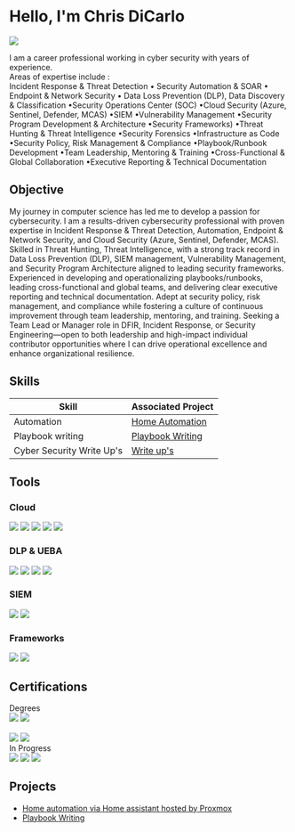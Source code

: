 # Hello, I'm Chris DiCarlo
<a href="https://www.linkedin.com/in/chris-dicarlo"><img src="https://img.shields.io/badge/-LinkedIn-0072b1?&style=for-the-badge&logo=linkedin&logoColor=white" /></a>

I am a career professional working in cyber security with years of experience. 
<BR>Areas of expertise include :<BR>
  Incident Response & Threat Detection • Security Automation & SOAR • Endpoint & Network Security • Data Loss Prevention (DLP), Data Discovery & Classification •Security Operations Center (SOC) •Cloud Security (Azure, Sentinel, Defender, MCAS) •SIEM •Vulnerability Management •Security Program Development & Architecture •Security Frameworks) •Threat Hunting & Threat Intelligence •Security Forensics •Infrastructure as Code •Security Policy, Risk Management & Compliance •Playbook/Runbook Development •Team Leadership, Mentoring & Training •Cross-Functional & Global Collaboration •Executive Reporting & Technical Documentation



## Objective

My journey in computer science has led me to develop a passion for cybersecurity. I am a results-driven cybersecurity professional with proven expertise in Incident Response & Threat Detection, Automation, Endpoint & Network Security, and Cloud Security (Azure, Sentinel, Defender, MCAS). Skilled in Threat Hunting, Threat Intelligence,  with a strong track record in Data Loss Prevention (DLP), SIEM management, Vulnerability Management, and Security Program Architecture aligned to leading security frameworks. Experienced in developing and operationalizing playbooks/runbooks, leading cross-functional and global teams, and delivering clear executive reporting and technical documentation. Adept at security policy, risk management, and compliance while fostering a culture of continuous improvement through team leadership, mentoring, and training. Seeking a Team Lead or Manager role in DFIR, Incident Response, or Security Engineering—open to both leadership and high-impact individual contributor opportunities where I can drive operational excellence and enhance organizational resilience.

## Skills


| Skill                                         | Associated Project         |
|-----------------------------------------------|----------------------------|
| Automation                                    | <a href="https://github.com/Chris-DiCarlo/Home-Automation/blob/main/README.md">Home Automation</a>|
| Playbook writing                              | <a href="https://github.com/Chris-DiCarlo/Playbook-Writing/edit/main/README.md"> Playbook Writing</a>
| Cyber Security Write Up's                     | <a href="https://github.com/Chris-DiCarlo/Write-ups/edit/main/README.md"> Write up's </a>


## Tools
<div>
  <H3>Cloud</H3>
  <img src="https://img.shields.io/badge/-CrowdStrike-E30613?&style=for-the-badge&logo=CrowdStrike&logoColor=white" />
  <img src="https://img.shields.io/badge/-Zscaler-0066CC?&style=for-the-badge&logo=Zscaler&logoColor=white" />
  <img src="https://img.shields.io/badge/-Microsoft%20Sentinel-0078D4?&style=for-the-badge&logo=Microsoft&logoColor=white" />
  <img src="https://img.shields.io/badge/-Microsoft%20Cloud%20App%20Security-0078D4?&style=for-the-badge&logo=Microsoft&logoColor=white" />
  <img src="https://img.shields.io/badge/-Microsoft%20Defender-0078D4?&style=for-the-badge&logo=Microsoft%20Defender&logoColor=white" />

</div>
<div>
  <H3>DLP & UEBA</H3>
  <img src="https://img.shields.io/badge/-Symantec-FFCC00?&style=for-the-badge&logo=Symantec&logoColor=black" />
  <img src="https://img.shields.io/badge/-Proofpoint%20DLP-000000?&style=for-the-badge&logo=Proofpoint&logoColor=white" />
  <img src="https://img.shields.io/badge/-Microsoft%20Purview-0078D4?&style=for-the-badge&logo=Microsoft&logoColor=white" />
  <img src="https://img.shields.io/badge/-Exabeam-00B140?&style=for-the-badge&logo=Exabeam&logoColor=white" />
</div>

### SIEM
<div>
    <img src="https://img.shields.io/badge/-Microsoft_Sentinel-0078D4?&style=for-the-badge&logo=Microsoft&logoColor=white" />
    <img src="https://img.shields.io/badge/-Splunk-000000?&style=for-the-badge&logo=Splunk&logoColor=white" />
</div>

### Frameworks
<div>
  <img src="https://img.shields.io/badge/-MITRE%20ATT%26CK-FF6600?&style=for-the-badge&logo=MITRE&logoColor=white" />
  <img src="https://img.shields.io/badge/-NIST-003366?&style=for-the-badge&logo=NIST&logoColor=white" />
</div>

## Certifications
<div>
Degrees <BR>
<img src="https://img.shields.io/badge/-Bachelor's%20in%20Information%20Technology-228B22?&style=for-the-badge&logo=academia&logoColor=white" />
<img src="https://img.shields.io/badge/-Master's%20in%20Cybersecurity-000080?&style=for-the-badge&logo=academia&logoColor=white" />
<BR><BR>
<img src="https://img.shields.io/badge/-ITIL%20Foundation-2F4F4F?&style=for-the-badge&logo=ITIL&logoColor=white" />
<img src="https://img.shields.io/badge/-Lean%20Six%20Sigma%20Green%20Belt-006400?&style=for-the-badge&logo=Six%20Sigma&logoColor=white" />
<BR>In Progress<BR>
<img src="https://img.shields.io/badge/-eJPT%20v2-00BFFF?&style=for-the-badge&logo=ElasticStack&logoColor=white" />
<img src="https://img.shields.io/badge/-INE%20Threat%20Hunter-FF6600?&style=for-the-badge&logo=INE&logoColor=white" />
<img src="https://img.shields.io/badge/-TryHackMe%20SOC%20Level%201-212C42?&style=for-the-badge&logo=TryHackMe&logoColor=white" />


</div>

## Projects
- <a href="https://github.com/Chris-DiCarlo/Home-Automation/blob/main/README.md">Home automation via Home assistant hosted by Proxmox </a>
- <a href="https://github.com/Chris-DiCarlo/Playbook-Writing/edit/main/README.md"> Playbook Writing</a>
